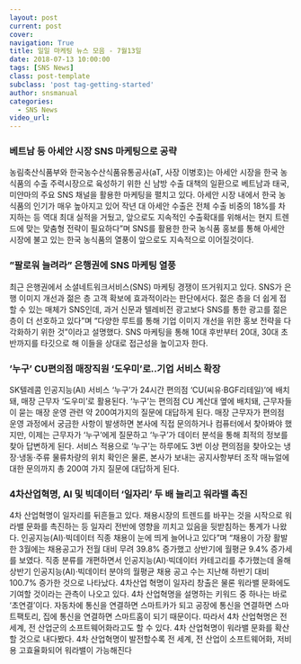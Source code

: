 ```yaml
---
layout: post
current: post
cover:  
navigation: True
title: 일일 마케팅 뉴스 모음 - 7월13일
date: 2018-07-13 10:00:00
tags: [SNS News]
class: post-template
subclass: 'post tag-getting-started'
author: snsmanual
categories:
  - SNS News
video_url: 
---
```


### **베트남 등 아세안 시장 SNS 마케팅으로 공략**

농림축산식품부와 한국농수산식품유통공사(aT, 사장 이병호)는 아세안 시장을 한국 농식품의 수출 주력시장으로 육성하기 위한 신 남방 수출 대책의 일환으로 베트남과 태국, 미얀마의 주요 SNS 채널을 활용한 마케팅을 펼치고 있다.
아세안 시장 내에서 한국 농식품의 인기가 매우 높아지고 있어 작년 대 아세안 수출은 전체 수출 비중의 18%를 차지하는 등 역대 최대 실적을 거뒀고, 앞으로도 지속적인 수출확대를 위해서는 현지 트렌드에 맞는 맞춤형 전략이 필요하다”며 SNS를 활용한 한국 농식품 홍보를 통해 아세안 시장에 불고 있는 한국 농식품의 열풍이 앞으로도 지속적으로 이어질것이다.


### **”팔로워 늘려라” 은행권에 SNS 마케팅 열풍**

최근 은행권에서 소셜네트워크서비스(SNS) 마케팅 경쟁이 뜨거워지고 있다.
SNS가 은행 이미지 개선과 젊은 층 고객 확보에 효과적이라는 판단에서다.
젊은 층을 더 쉽게 접할 수 있는 매체가 SNS인데, 과거 신문과 텔레비전 광고보다 SNS를 통한 광고를 젊은 층이 더 선호하고 있다”며 “다양한 루트를 통해 기업 이미지 개선을 위한 홍보 전략을 다각화하기 위한 것”이라고 설명했다.
SNS 마케팅을 통해 10대 후반부터 20대, 30대 초반까지를 타깃으로 해 이들을 상대로 접근성을 높이고자 한다.


### **’누구’ CU편의점 매장직원 ‘도우미’로..기업 서비스 확장**

SK텔레콤 인공지능(AI) 서비스 ‘누구’가 24시간 편의점 ‘CU(씨유·BGF리테일)’에 배치돼, 매장 근무자 ‘도우미’로 활용된다.
‘누구’는 편의점 CU 계산대 옆에 배치돼, 근무자들이 묻는 매장 운영 관련 약 200여가지의 질문에 대답하게 된다.
매장 근무자가 편의점 운영 과정에서 궁금한 사항이 발생하면 본사에 직접 문의하거나 컴퓨터에서 찾아봐야 했지만, 이제는 근무자가 ‘누구’에게 질문하고 ‘누구’가 데이터 분석을 통해 최적의 정보를 찾아 답변하게 된다.
서비스 적용으로 ‘누구’는 하루에도 3번 이상 편의점을 찾아오는 냉장·냉동·주류 물류차량의 위치 확인은 물론, 본사가 보내는 공지사항부터 조작 매뉴얼에 대한 문의까지 총 200여 가지 질문에 대답하게 된다.


### **4차산업혁명, AI 및 빅데이터 ‘일자리’ 두 배 늘리고 워라밸 촉진**

4차 산업혁명이 일자리를 뒤흔들고 있다. 채용시장의 트렌드를 바꾸는 것을 시작으로 워라밸 문화를 촉진하는 등 일자리 전반에 영향을 끼치고 있음을 뒷받침하는 통계가 나왔다.
인공지능(AI)·빅데이터 직종 채용이 눈에 띄게 늘어나고 있다”며 “채용이 가장 활발한 3월에는
채용공고가 전월 대비 무려 39.8% 증가했고 상반기에 월평균 9.4% 증가세를 보였다.
직종 분류를 개편하면서 인공지능(AI)·빅데이터 카테고리를 추가했는데 올해 상반기 인공지능(AI)·빅데이터 분야의 월평균 채용 공고 수는 지난해 하반기 대비 100.7% 증가한 것으로 나타났다.
4차산업 혁명이 일자리 창출은 물론 워라밸 문화에도 기여할 것이라는 관측이 나오고 있다.
4차 산업혁명을 설명하는 키워드 중 하나는 바로 ‘초연결’이다.
자동차에 통신을 연결하면 스마트카가 되고 공장에 통신을 연결하면 스마트팩토리, 집에 통신을 연결하면 스마트홈이 되기 때문이다.
따라서 4차 산업혁명은 전 세계, 전 산업군의 소프트웨어화라고도 할 수 있다.
4차 산업혁명이 워라밸 문화를 확산할 것으로 내다봤다.
4차 산업혁명이 발전할수록 전 세계, 전 산업이 소프트웨어화, 저비용 고효율화되어 워라밸이 가능해진다